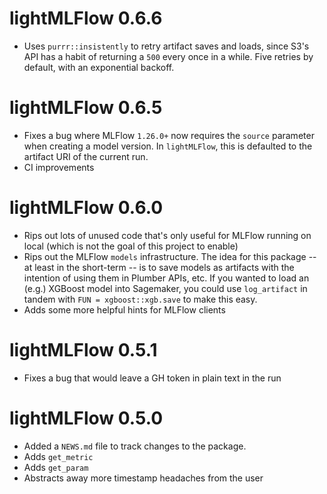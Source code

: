 # lightMLFlow 0.6.6

* Uses `purrr::insistently` to retry artifact saves and loads, since S3's API has a habit of returning a `500` every once in a while. Five retries by default, with an exponential backoff.

# lightMLFlow 0.6.5

* Fixes a bug where MLFlow `1.26.0+` now requires the `source` parameter when creating a model version. In `lightMLFlow`, this is defaulted to the artifact URI of the current run.
* CI improvements

# lightMLFlow 0.6.0

* Rips out lots of unused code that's only useful for MLFlow running on local (which is not the goal of this project to enable)
* Rips out the MLFlow `models` infrastructure. The idea for this package -- at least in the short-term -- is to save models as artifacts with the intention of using them in Plumber APIs, etc. If you wanted to load an (e.g.) XGBoost model into Sagemaker, you could use `log_artifact` in tandem with `FUN = xgboost::xgb.save` to make this easy.
* Adds some more helpful hints for MLFlow clients

# lightMLFlow 0.5.1

* Fixes a bug that would leave a GH token in plain text in the run

# lightMLFlow 0.5.0

* Added a `NEWS.md` file to track changes to the package.
* Adds `get_metric`
* Adds `get_param`
* Abstracts away more timestamp headaches from the user
